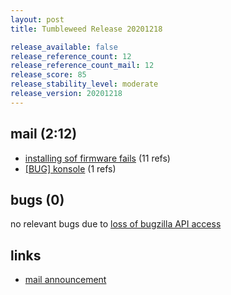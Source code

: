 ```yaml
---
layout: post
title: Tumbleweed Release 20201218

release_available: false
release_reference_count: 12
release_reference_count_mail: 12
release_score: 85
release_stability_level: moderate
release_version: 20201218
---
```


## mail (2:12)

- [installing sof firmware fails](https://github.com/boombatower/tumbleweed-review/issues/10) (11 refs)
- [\[BUG\] konsole](https://github.com/boombatower/tumbleweed-review/issues/10) (1 refs)

## bugs (0)

<!--more-->

no relevant bugs due to [loss of bugzilla API access](https://bugzilla.opensuse.org/show_bug.cgi?id=1157722)



## links

- [mail announcement](https://github.com/boombatower/tumbleweed-review/issues/10)
